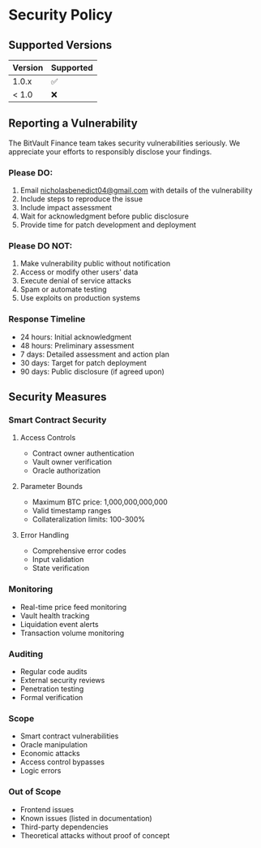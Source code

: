 # Security Policy

## Supported Versions

| Version | Supported          |
| ------- | ------------------ |
| 1.0.x   | :white_check_mark: |
| < 1.0   | :x:                |

## Reporting a Vulnerability

The BitVault Finance team takes security vulnerabilities seriously. We appreciate your efforts to responsibly disclose your findings.

### Please DO:

1. Email nicholasbenedict04@gmail.com with details of the vulnerability
2. Include steps to reproduce the issue
3. Include impact assessment
4. Wait for acknowledgment before public disclosure
5. Provide time for patch development and deployment

### Please DO NOT:

1. Make vulnerability public without notification
2. Access or modify other users' data
3. Execute denial of service attacks
4. Spam or automate testing
5. Use exploits on production systems

### Response Timeline

- 24 hours: Initial acknowledgment
- 48 hours: Preliminary assessment
- 7 days: Detailed assessment and action plan
- 30 days: Target for patch deployment
- 90 days: Public disclosure (if agreed upon)

## Security Measures

### Smart Contract Security

1. Access Controls

   - Contract owner authentication
   - Vault owner verification
   - Oracle authorization

2. Parameter Bounds

   - Maximum BTC price: 1,000,000,000,000
   - Valid timestamp ranges
   - Collateralization limits: 100-300%

3. Error Handling
   - Comprehensive error codes
   - Input validation
   - State verification

### Monitoring

- Real-time price feed monitoring
- Vault health tracking
- Liquidation event alerts
- Transaction volume monitoring

### Auditing

- Regular code audits
- External security reviews
- Penetration testing
- Formal verification

### Scope

- Smart contract vulnerabilities
- Oracle manipulation
- Economic attacks
- Access control bypasses
- Logic errors

### Out of Scope

- Frontend issues
- Known issues (listed in documentation)
- Third-party dependencies
- Theoretical attacks without proof of concept
